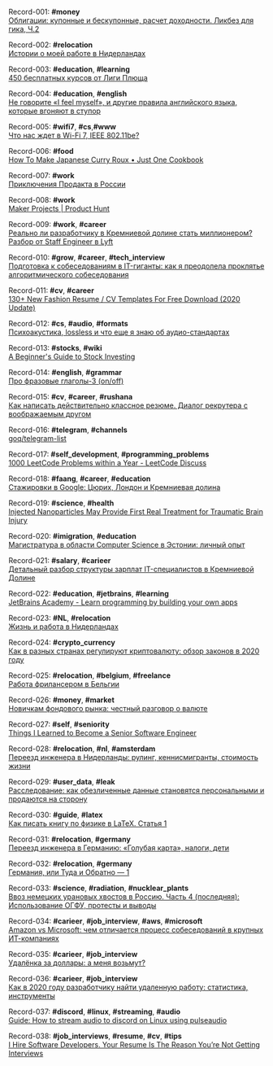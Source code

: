 Record-001: **#money**  
[Облигации: купонные и бескупонные, расчет доходности. Ликбез для гика, Ч.2](https://habr.com/ru/company/dbtc/blog/503738/)

Record-002: **#relocation**  
[Истории о моей работе в Нидерландах](https://habr.com/ru/post/503450/)

Record-003: **#education**, **#learning**  
[450 бесплатных курсов от Лиги Плюща](https://habr.com/ru/company/skillfactory/blog/503196/)

Record-004: **#education**, **#english**  
[Не говорите «I feel myself», и другие правила английского языка, которые вгоняют в ступор](https://habr.com/ru/company/englishdom/blog/502272/)

Record-005: **#wifi7**, **#cs**,**#www**  
[Что нас ждет в Wi-Fi 7, IEEE 802.11be?](https://habr.com/ru/post/501266/)

Record-006: **#food**  
[How To Make Japanese Curry Roux • Just One Cookbook](https://www.justonecookbook.com/how-to-make-curry-roux/)

Record-007: **#work**  
[Приключения Продакта в России](https://medium.com/@ivanook/productinrussia-644e8f3cedd6)

Record-008: **#work**  
[Maker Projects | Product Hunt](https://www.producthunt.com/makers/projects)

Record-009: **#work**, **#career**   
[Реально ли разработчику в Кремниевой долине стать миллионером? Разбор от Staff Engineer в Lyft](https://habr.com/ru/post/499492/)

Record-010: **#grow**, **#career**, **#tech_interview**   
[Подготовка к собеседованиям в IT-гиганты: как я преодолела проклятье алгоритмического собеседования](https://habr.com/ru/post/499394/)

Record-011: **#cv**, **#career**  
[130+ New Fashion Resume / CV Templates For Free Download (2020 Update)](https://365webresources.com/10-fashion-resume-cv-templates-for-free-download/)

Record-012: **#cs**, **#audio**, **#formats**  
[Психоакустика, lossless и что еще я знаю об аудио-стандартах](https://habr.com/ru/post/468685/)

Record-013: **#stocks**, **#wiki**  
[A Beginner's Guide to Stock Investing](https://www.investopedia.com/articles/basics/06/invest1000.asp)

Record-014: **#english**, **#grammar**  
[Про фразовые глаголы-3 (on/off)](https://habr.com/ru/post/497074/)

Record-015: **#cv**, **#career**, **#rushana**  
[Как написать действительно классное резюме. Диалог рекрутера с воображаемым другом](https://vc.ru/hr/50424-kak-napisat-deystvitelno-klassnoe-rezyume-dialog-rekrutera-s-voobrazhaemym-drugom)

Record-016: **#telegram**, **#channels**  
[goq/telegram-list](http://github.com/goq/telegram-list)

Record-017: **#self_development**, **#programming_problems**  
[1000 LeetCode Problems within a Year - LeetCode Discuss](https://leetcode.com/discuss/general-discussion/522705/1000-leetcode-problems-within-a-year)

Record-018: **#faang**, **#career**, **#education**  
[Стажировки в Google: Цюрих, Лондон и Кремниевая долина](https://habr.com/ru/company/hsespb/blog/488338/)

Record-019: **#science**, **#health**  
[Injected Nanoparticles May Provide First Real Treatment for Traumatic Brain Injury](https://scitechdaily.com/injected-nanoparticles-may-provide-first-real-treatment-for-traumatic-brain-injury/)

Record-020: **#imigration**, **#education**  
[Магистратура в области Computer Science в Эстонии: личный опыт](https://habr.com/ru/post/512564/)

Record-021: **#salary**, **#carieer**  
[Детальный разбор структуры зарплат IT-специалистов в Кремниевой Долине](https://habr.com/ru/post/512598/)

Record-022: **#education**, **#jetbrains**, **#learning**  
[JetBrains Academy - Learn programming by building your own apps](https://hyperskill.org/onboarding/?track=1)

Record-023: **#NL**, **#relocation**  
[Жизнь и работа в Нидерландах](https://habr.com/ru/post/511632/)

Record-024: **#crypto_currency**  
[Как в разных странах регулируют криптовалюту: обзор законов в 2020 году](https://habr.com/ru/company/moneypipe/blog/523354/)

Record-025: **#relocation**, **#belgium**, **#freelance**  
[Работа фрилансером в Бельгии](https://habr.com/ru/post/523634/)

Record-026: **#money**, **#market**  
[Новичкам фондового рынка: честный разговор о валюте](https://habr.com/ru/company/ruvds/blog/519096/)

Record-027: **#self**, **#seniority**  
[Things I Learned to Become a Senior Software Engineer](https://neilkakkar.com/things-I-learned-to-become-a-senior-software-engineer.html)

Record-028: **#relocation**, **#nl**, **#amsterdam**  
[Переезд инженера в Нидерланды: рулинг, кеннисмигранты, стоимость жизни](https://habr.com/ru/company/gms/blog/518792/)

Record-029: **#user_data**, **#leak**  
[Расследование: как обезличенные данные становятся персональными и продаются на сторону](https://habr.com/ru/post/518458/)

Record-030: **#guide**, **#latex**  
[Как писать книгу по физике в LaTeX. Cтатья 1](https://habr.com/ru/post/518302/)

Record-031: **#relocation**, **#germany**  
[Переезд инженера в Германию: «Голубая карта», налоги, дети](https://habr.com/ru/company/gms/blog/517898/)

Record-032: **#relocation**, **#germany**  
[Германия, или Туда и Обратно — 1](https://habr.com/ru/post/472070/)

Record-033: **#science**, **#radiation**, **#nucklear_plants**  
[Ввоз немецких урановых хвостов в Россию. Часть 4 (последняя): Использование ОГФУ, протесты и выводы](https://habr.com/ru/post/515324/)

Record-034: **#carieer**, **#job_interview**, **#aws**, **#microsoft**  
[ Amazon vs Microsoft: чем отличается процесс собеседований в крупных ИТ-компаниях](https://habr.com/ru/company/gms/blog/516148/)

Record-035: **#carieer**, **#job_interview**  
[Удалёнка за доллары: а меня возьмут?](https://habr.com/ru/post/514398/)

Record-036: **#carieer**, **#job_interview**  
[Как в 2020 году разработчику найти удаленную работу: статистика, инструменты](https://habr.com/ru/company/gms/blog/515200/)

Record-037: **#discord**, **#linux**, **#streaming**, **#audio**  
[Guide: How to stream audio to discord on Linux using pulseaudio](https://www.reddit.com/r/discordapp/comments/f22vz6/guide_how_to_stream_audio_to_discord_on_linux/)

Record-038: **#job_interviews**, **#resume**, **#cv**, **#tips**  
[I Hire Software Developers. Your Resume Is The Reason You’re Not Getting Interviews](https://medium.com/@dominicwhite/i-hire-software-developers-your-resume-is-the-reason-youre-not-getting-interviews-dc7b2520a2f1)